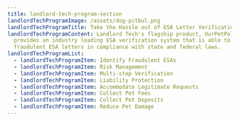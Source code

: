 ```yaml
---
title: landlord-tech-program-section
landlordTechProgramImage: /assets/dog-pitbul.png
landlordTechProgramTitle: Take the Hassle out of ESA Letter Verification
landlordTechProgramContent: Landlord Tech's flagship product, OurPetPolicy,
  provides an industry leading ESA verification system that is able to recognize
  fraudulent ESA letters in compliance with state and federal laws.
landlordTechProgramList:
  - landlordTechProgramItem: Identify Fraudulent ESAs
  - landlordTechProgramItem: Risk Management
  - landlordTechProgramItem: Multi-step Verification
  - landlordTechProgramItem: Liability Protection
  - landlordTechProgramItem: Accommodate Legitimate Requests
  - landlordTechProgramItem: Collect Pet Fees
  - landlordTechProgramItem: Collect Pet Deposits
  - landlordTechProgramItem: Reduce Pet Damage
---
```

